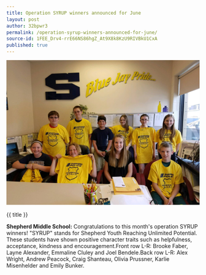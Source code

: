 ```yaml
---
title: Operation SYRUP winners announced for June
layout: post
author: 32bpwr3
permalink: /operation-syrup-winners-announced-for-june/
source-id: 1FEE_Drv4-rrE66NS86hgZ_At9X8k8KzU9RIVBkU1CxA
published: true
---
```

![image alt text](/public/pHkS8CUFjD55GevJwqiQ_img_0.png)

{{ title }}

**Shepherd Middle School:** Congratulations to this month's operation SYRUP winners! "SYRUP" stands for Shepherd Youth Reaching Unlimited Potential. These students have shown positive character traits such as helpfulness, acceptance, kindness and encouragement.Front row L-R: Brooke Faber, Layne Alexander, Emmaline Cluley and Joel Bendele.Back row L-R: Alex Wright, Andrew Peacock, Craig Shanteau, Olivia Prussner, Karlie Misenhelder and Emily Bunker.

